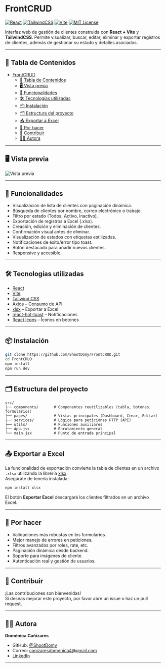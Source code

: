 # FrontCRUD

[![React](https://img.shields.io/badge/React-18-blue?logo=react)](https://reactjs.org/)
[![TailwindCSS](https://img.shields.io/badge/TailwindCSS-3-blue?logo=tailwindcss)](https://tailwindcss.com/)
[![Vite](https://img.shields.io/badge/Vite-4-blueviolet?logo=vite)](https://vitejs.dev/)
[![MIT License](https://img.shields.io/badge/license-MIT-green)](LICENSE)

Interfaz web de gestión de clientes construida con **React + Vite** y **TailwindCSS**. Permite visualizar, buscar, editar, eliminar y exportar registros de clientes, además de gestionar su estado y detalles asociados.

---

## 📑 Tabla de Contenidos

- [FrontCRUD](#frontcrud)
  - [📑 Tabla de Contenidos](#-tabla-de-contenidos)
  - [🖥️ Vista previa](#️-vista-previa)
  - [🚀 Funcionalidades](#-funcionalidades)
  - [🛠️ Tecnologías utilizadas](#️-tecnologías-utilizadas)
  - [📦 Instalación](#-instalación)
  - [🗂️ Estructura del proyecto](#️-estructura-del-proyecto)
  - [📤 Exportar a Excel](#-exportar-a-excel)
  - [🧪 Por hacer](#-por-hacer)
  - [🤝 Contribuir](#-contribuir)
  - [👩‍💻 Autora](#-autora)

---

## 🖥️ Vista previa

![Vista previa](![Image](https://github.com/user-attachments/assets/3dd29381-5a4f-4cbd-882d-528a439e4126)) <!-- Reemplaza con el path correcto si subes la imagen al repo -->

---

## 🚀 Funcionalidades

- Visualización de lista de clientes con paginación dinámica.
- Búsqueda de clientes por nombre, correo electrónico o trabajo.
- Filtro por estado (Todos, Activo, Inactivo).
- Exportación de registros a Excel (.xlsx).
- Creación, edición y eliminación de clientes.
- Confirmación visual antes de eliminar.
- Visualización de estados con etiquetas estilizadas.
- Notificaciones de éxito/error tipo toast.
- Botón destacado para añadir nuevos clientes.
- Responsive y accesible.

---

## 🛠️ Tecnologías utilizadas

- [React](https://reactjs.org/)
- [Vite](https://vitejs.dev/)
- [Tailwind CSS](https://tailwindcss.com/)
- [Axios](https://axios-http.com/) – Consumo de API
- [xlsx](https://www.npmjs.com/package/xlsx) – Exportar a Excel
- [react-hot-toast](https://react-hot-toast.com/) – Notificaciones
- [React Icons](https://react-icons.github.io/react-icons/) – Íconos en botones

---

## 📦 Instalación

```bash
git clone https://github.com/ShootDomy/FrontCRUD.git
cd FrontCRUD
npm install
npm run dev
```

---

## 🗂️ Estructura del proyecto

```plaintext
src/
├── components/       # Componentes reutilizables (tabla, botones, formularios)
├── pages/            # Vistas principales (Dashboard, Crear, Editar)
├── services/         # Lógica para peticiones HTTP (API)
├── utils/            # Funciones auxiliares
├── App.jsx           # Enrutamiento general
└── main.jsx          # Punto de entrada principal
```

---

## 📤 Exportar a Excel

La funcionalidad de exportación convierte la tabla de clientes en un archivo `.xlsx` utilizando la librería [xlsx](https://www.npmjs.com/package/xlsx).  
Asegúrate de tenerla instalada:

```bash
npm install xlsx
```

El botón **Exportar Excel** descargará los clientes filtrados en un archivo Excel.

---

## 🧪 Por hacer

- Validaciones más robustas en los formularios.
- Mejor manejo de errores en peticiones.
- Filtros avanzados por roles, rate, etc.
- Paginación dinámica desde backend.
- Soporte para imágenes de cliente.
- Autenticación real y gestión de usuarios.

---

## 🤝 Contribuir

¡Las contribuciones son bienvenidas!  
Si deseas mejorar este proyecto, por favor abre un issue o haz un pull request.

---

## 👩‍💻 Autora

**Doménica Cañizares**  
- GitHub: [@ShootDomy](https://github.com/ShootDomy)
- Correo: canizaresdomenica4@gmail.com
- [LinkedIn](https://www.linkedin.com/in/domenica-vintimilla-24a735245/)

---

<!--
# React + Vite

Este template proporciona una configuración mínima para trabajar con React y Vite.
-->